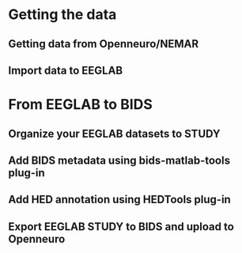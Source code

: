 # Getting the data
## Getting data from Openneuro/NEMAR
## Import data to EEGLAB

# From EEGLAB to BIDS
## Organize your EEGLAB datasets to STUDY
## Add BIDS metadata using bids-matlab-tools plug-in
## Add HED annotation using HEDTools plug-in
## Export EEGLAB STUDY to BIDS and upload to Openneuro
